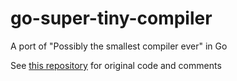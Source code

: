 # go-super-tiny-compiler
A port of "Possibly the smallest compiler ever" in Go

See [this repository](https://github.com/jamiebuilds/the-super-tiny-compiler) for original code and comments
